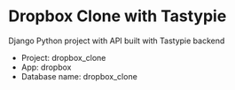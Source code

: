 Dropbox Clone with Tastypie
===============


Django Python project with API built with Tastypie backend


* Project: dropbox_clone
* App: dropbox
* Database name: dropbox_clone
